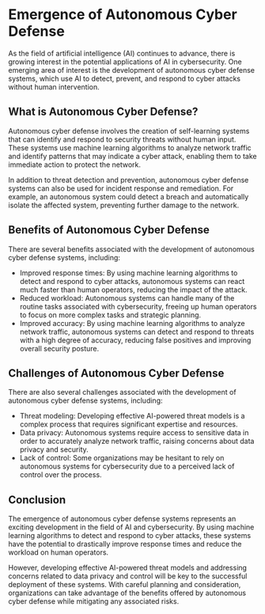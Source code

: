 Emergence of Autonomous Cyber Defense
================================================================================

As the field of artificial intelligence (AI) continues to advance, there is growing interest in the potential applications of AI in cybersecurity. One emerging area of interest is the development of autonomous cyber defense systems, which use AI to detect, prevent, and respond to cyber attacks without human intervention.

What is Autonomous Cyber Defense?
---------------------------------

Autonomous cyber defense involves the creation of self-learning systems that can identify and respond to security threats without human input. These systems use machine learning algorithms to analyze network traffic and identify patterns that may indicate a cyber attack, enabling them to take immediate action to protect the network.

In addition to threat detection and prevention, autonomous cyber defense systems can also be used for incident response and remediation. For example, an autonomous system could detect a breach and automatically isolate the affected system, preventing further damage to the network.

Benefits of Autonomous Cyber Defense
------------------------------------

There are several benefits associated with the development of autonomous cyber defense systems, including:

* Improved response times: By using machine learning algorithms to detect and respond to cyber attacks, autonomous systems can react much faster than human operators, reducing the impact of the attack.
* Reduced workload: Autonomous systems can handle many of the routine tasks associated with cybersecurity, freeing up human operators to focus on more complex tasks and strategic planning.
* Improved accuracy: By using machine learning algorithms to analyze network traffic, autonomous systems can detect and respond to threats with a high degree of accuracy, reducing false positives and improving overall security posture.

Challenges of Autonomous Cyber Defense
--------------------------------------

There are also several challenges associated with the development of autonomous cyber defense systems, including:

* Threat modeling: Developing effective AI-powered threat models is a complex process that requires significant expertise and resources.
* Data privacy: Autonomous systems require access to sensitive data in order to accurately analyze network traffic, raising concerns about data privacy and security.
* Lack of control: Some organizations may be hesitant to rely on autonomous systems for cybersecurity due to a perceived lack of control over the process.

Conclusion
----------

The emergence of autonomous cyber defense systems represents an exciting development in the field of AI and cybersecurity. By using machine learning algorithms to detect and respond to cyber attacks, these systems have the potential to drastically improve response times and reduce the workload on human operators.

However, developing effective AI-powered threat models and addressing concerns related to data privacy and control will be key to the successful deployment of these systems. With careful planning and consideration, organizations can take advantage of the benefits offered by autonomous cyber defense while mitigating any associated risks.
